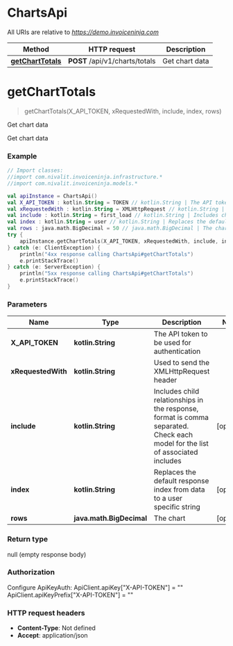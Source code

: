 # ChartsApi

All URIs are relative to *https://demo.invoiceninja.com*

Method | HTTP request | Description
------------- | ------------- | -------------
[**getChartTotals**](ChartsApi.md#getChartTotals) | **POST** /api/v1/charts/totals | Get chart data


<a name="getChartTotals"></a>
# **getChartTotals**
> getChartTotals(X_API_TOKEN, xRequestedWith, include, index, rows)

Get chart data

Get chart data

### Example
```kotlin
// Import classes:
//import com.nivalit.invoiceninja.infrastructure.*
//import com.nivalit.invoiceninja.models.*

val apiInstance = ChartsApi()
val X_API_TOKEN : kotlin.String = TOKEN // kotlin.String | The API token to be used for authentication
val xRequestedWith : kotlin.String = XMLHttpRequest // kotlin.String | Used to send the XMLHttpRequest header
val include : kotlin.String = first_load // kotlin.String | Includes child relationships in the response, format is comma separated. Check each model for the list of associated includes
val index : kotlin.String = user // kotlin.String | Replaces the default response index from data to a user specific string
val rows : java.math.BigDecimal = 50 // java.math.BigDecimal | The chart
try {
    apiInstance.getChartTotals(X_API_TOKEN, xRequestedWith, include, index, rows)
} catch (e: ClientException) {
    println("4xx response calling ChartsApi#getChartTotals")
    e.printStackTrace()
} catch (e: ServerException) {
    println("5xx response calling ChartsApi#getChartTotals")
    e.printStackTrace()
}
```

### Parameters

Name | Type | Description  | Notes
------------- | ------------- | ------------- | -------------
 **X_API_TOKEN** | **kotlin.String**| The API token to be used for authentication |
 **xRequestedWith** | **kotlin.String**| Used to send the XMLHttpRequest header |
 **include** | **kotlin.String**| Includes child relationships in the response, format is comma separated. Check each model for the list of associated includes | [optional]
 **index** | **kotlin.String**| Replaces the default response index from data to a user specific string | [optional]
 **rows** | **java.math.BigDecimal**| The chart | [optional]

### Return type

null (empty response body)

### Authorization


Configure ApiKeyAuth:
    ApiClient.apiKey["X-API-TOKEN"] = ""
    ApiClient.apiKeyPrefix["X-API-TOKEN"] = ""

### HTTP request headers

 - **Content-Type**: Not defined
 - **Accept**: application/json

